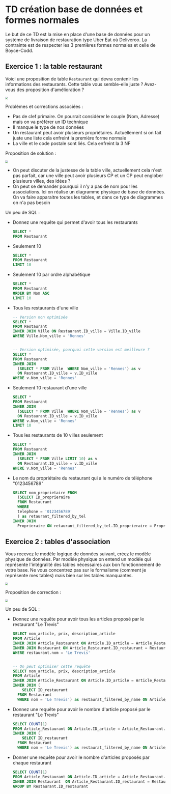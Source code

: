 # TD création base de données et formes normales

Le but de ce TD est la mise en place d'une base de données pour un système de livraison de restauration type Uber Eat où Deliveroo. La contrainte est de respecter les 3 premières formes normales et celle de Boyce-Codd.

## Exercice 1 : la table restaurant

Voici une proposition de table `Restaurant` qui devra contenir les informations des restaurants. Cette table vous semble-elle juste ? Avez-vous des proposition d'amélioration ?

<img src="image/SQL_ex1.png" style="zoom:50%;" />

Problèmes et corrections associées :

- Pas de clef primaire. On pourrait considérer le couple (Nom, Adresse) mais on va préférer un ID technique
- Il manque le type de nos données
- Un restaurant peut avoir plusieurs propriétaires. Actuellement si on fait juste une liste cela enfreint la première forme normale
- La ville et le code postale sont liés. Cela enfreint la 3 NF



Proposition de solution :

<img src="image/SQL_ex1_correction(1).png" style="zoom:50%;" />

- On peut discuter de la justesse de la table ville, actuellement cela n'est pas parfait, car une ville peut avoir plusieurs CP et un CP peut englober plusieurs villes, des idées ?
- On peut se demander pourquoi il n'y a pas de nom pour les associations. Ici on réalise un diagramme physique de base de données. On va faire apparaitre toutes les tables, et dans ce type de diagrammes on n'a pas besoin 

Un peu de SQL :

- Donnez une requête qui permet d'avoir tous les restaurants

  ````sql
  SELECT * 
  FROM Restaurant 
  ````

- Seulement 10

  ````sql
  SELECT * 
  FROM Restaurant
  LIMIT 10
  ````

- Seulement 10 par ordre alphabétique

  ````sql
  SELECT * 
  FROM Restaurant 
  ORDER BY Nom ASC 
  LIMIT 10
  ````

- Tous les restaurants d'une ville

  ````sql
  -- Version non optimisée
  SELECT *
  FROM Restaurant
  INNER JOIN Ville ON Restaurant.ID_ville = Ville.ID_ville
  WHERE Ville.Nom_ville = 'Rennes'
  
  
  -- Version optimisée, pourquoi cette version est meilleure ?
  SELECT *
  FROM Restaurant
  INNER JOIN 
  	(SELECT * FROM Ville  WHERE Nom_ville = 'Rennes') as v
  	ON Restaurant.ID_ville = v.ID_ville
  WHERE v.Nom_ville = 'Rennes'
  ````

- Seulement 10 restaurant d'une ville

  ````SQL
  SELECT *
  FROM Restaurant
  INNER JOIN 
  	(SELECT * FROM Ville  WHERE Nom_ville = 'Rennes') as v
  	ON Restaurant.ID_ville = v.ID_ville
  WHERE v.Nom_ville = 'Rennes'
  LIMIT 10
  ````

- Tous les restaurants de 10 villes seulement

  ````sql
  SELECT *
  FROM Restaurant
  INNER JOIN 
  	(SELECT * FROM Ville LIMIT 10) as v
  	ON Restaurant.ID_ville = v.ID_ville
  WHERE v.Nom_ville = 'Rennes'
  ````

- Le nom du propriétaire du restaurant qui a le numéro de téléphone "0123456789" 

  ````sql
  SELECT nom_proprietaire FROM
  	(SELECT ID_proprieraire 
  	FROM Restaurant
  	WHERE
  	telephone = '0123456789'
  	) as retaurant_filtered_by_tel
  INNER JOIN 
  	Proprieraire ON retaurant_filtered_by_tel.ID_proprieraire = Proprieraire.ID_proprieraire
  ````

  

## Exercice 2 : tables d'association

Vous recevez le modèle logique de données suivant, créez le modèle physique de données. Par modèle physique on entend un modèle qui représente l'intégralité des tables nécessaires aux bon fonctionnement de votre base. Ne vous concentrez pas sur le formalisme (comment je représente mes tables) mais bien sur les tables manquantes.

<img src="image/SQL_ex2_table_association.png" style="zoom:50%;" />



Proposition de correction :

<img src="image/SQL_ex2_correction.png" style="zoom:50%;" />

Un peu de SQL :

- Donnez une requête pour avoir tous les articles proposé par le restaurant "Le Trevis"

  ````sql
  SELECT nom_article, prix, description_article
  FROM Article
  INNER JOIN Article_Restaurant ON Article.ID_article = Article_Restaurant.ID_article
  INNER JOIN Restaurant ON Article_Restaurant.ID_restaurant = Restaurant.ID_restaurant
  WHERE restaurant.nom = 'Le Trevis'
  
  
  -- On peut optimiser cette requête
  SELECT nom_article, prix, description_article
  FROM Article
  INNER JOIN Article_Restaurant ON Article.ID_article = Article_Restaurant.ID_article
  INNER JOIN (
      SELECT ID_restaurant
  	FROM Restaurant
  	WHERE nom = 'Le Trevis') as restaurat_filtered_by_name ON Article_Restaurant.ID_restaurant = restaurat_filtered_by_name.ID_restaurant
  ````

- Donnez une requête pour avoir le nombre d'article proposé par le restaurant "Le Trevis"

  ````sql
  SELECT COUNT(1)
  FROM Article_Restaurant ON Article.ID_article = Article_Restaurant.ID_article
  INNER JOIN (
      SELECT ID_restaurant
  	FROM Restaurant
  	WHERE nom = 'Le Trevis') as restaurat_filtered_by_name ON Article_Restaurant.ID_restaurant = restaurat_filtered_by_name.ID_restaurant
  ````

- Donner une requête pour avoir le nombre d'articles proposés par chaque restaurant

  ````sql
  SELECT COUNT(1)
  FROM Article_Restaurant ON Article.ID_article = Article_Restaurant.ID_article
  INNER JOIN Restaurant  ON Article_Restaurant.ID_restaurant = Restaurant.ID_restaurant
  GROUP BY Restaurant.ID_restaurant
  ````

  